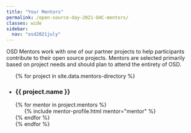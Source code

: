 ```yaml
---
title: "Your Mentors"
permalink: /open-source-day-2021-GHC-mentors/
classes: wide
sidebar:
  nav: "osd2021july"
---
```


OSD Mentors work with one of our partner projects to help participants contribute to their open source projects. Mentors are selected primarily based on project needs and should plan to attend the entirety of OSD.

<ul>
{% for project in site.data.mentors-directory %}
  <li>
    <h3>{{ project.name }}</h3>
  {% for mentor in project.mentors %}
    <ul>
      {% include mentor-profile.html mentor="mentor" %}
    </ul>
  {% endfor %}
  </li>
{% endfor %}
</ul>